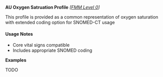 **AU Oxygen Satruation Profile** *[[FMM Level 0](guidance.html)]*

This profile is provided as a common representation of oxygen saturation with extended coding option for SNOMED-CT usage

#### Usage Notes
* Core vital signs compatible
* Includes appropriate SNOMED coding

**Examples**

TODO